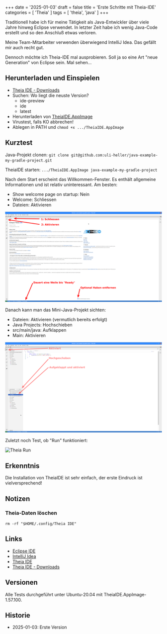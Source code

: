 +++
date = '2025-01-03'
draft = false
title = 'Erste Schritte mit Theia-IDE' 
categories = [ 'Theia' ]
tags = [ 'theia', 'java' ]
+++

<!--Erste Schritte mit Theia-IDE-->
<!--============================-->

Traditionell habe ich für meine Tätigkeit
als Java-Entwickler über viele Jahre hinweg
Eclipse verwendet. In letzter Zeit habe
ich wenig Java-Code erstellt und so den
Anschluß etwas verloren.

Meine Team-Mitarbeiter verwenden überwiegend
IntelliJ Idea. Das gefällt mir auch recht gut.

Dennoch möchte ich Theia-IDE mal ausprobieren.
Soll ja so eine Art "neue Generation" von Eclipse
sein. Mal sehen...

<!--more-->

Herunterladen und Einspielen
----------------------------

- [Theia IDE - Downloads](http://ftp-stud.fht-esslingen.de/pub/Mirrors/eclipse/theia/)
- Suchen: Wo liegt die neuste Version?
  - ide-preview
  - ide
  - latest
- Herunterladen von [TheiaIDE.AppImage](http://ftp-stud.fht-esslingen.de/pub/Mirrors/eclipse/theia/ide/1.57.100/linux/TheiaIDE.AppImage)
- Virustest, falls KO abbrechen!
- Ablegen in PATH und `chmod +x .../TheiaIDE.AppImage`

Kurztest
--------

Java-Projekt clonen: `git clone git@github.com:uli-heller/java-example-my-gradle-project.git`

TheiaIDE starten: `.../TheiaIDE.AppImage java-example-my-gradle-project`

Nach dem Start erscheint das Willkommen-Fenster.
Es enthält allgemeine Informationen und ist relativ uninteressant.
Am besten:

- Show welcome page on startup: Nein
- Welcome: Schliessen
- Dateien: Aktivieren

![Theia Willkommen](images/02-welcome-mit-anweisungen.png?width=800pt)

Danach kann man das Mini-Java-Projekt sichten:

- Dateien: Aktivieren (vermutlich bereits erfolgt)
- Java Projects: Hochschieben
- src/main/java: Aufklappen
- Main: Aktivieren

![Theia Main](images/05-java-main-mit-anweisungen.png?width=800pt)

Zuletzt noch Test, ob "Run" funktioniert:

![Theia Run](07-run-mit-anweisungen.png?width=800pt)

Erkenntnis
----------

Die Installation von TheiaIDE ist sehr einfach,
der erste Eindruck ist vielversprechend!

Notizen
-------

### Theia-Daten löschen

```
rm -rf "$HOME/.config/Theia IDE"
```

Links
-----

- [Eclipse IDE](https://eclipseide.org/)
- [IntelliJ Idea](https://www.jetbrains.com/de-de/idea/)
- [Theia IDE](https://theia-ide.org/)
- [Theia IDE - Downloads](http://ftp-stud.fht-esslingen.de/pub/Mirrors/eclipse/theia/)

Versionen
---------

Alle Tests durchgeführt unter Ubuntu-20.04
mit TheiaIDE.AppImage-1.57.100.

Historie
--------

- 2025-01-03: Erste Version
